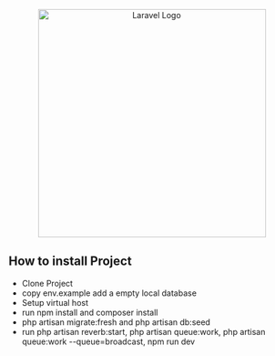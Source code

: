 <p align="center"><a href="https://laravel.com" target="_blank"><img src="https://raw.githubusercontent.com/laravel/art/master/logo-lockup/5%20SVG/2%20CMYK/1%20Full%20Color/laravel-logolockup-cmyk-red.svg" width="400" alt="Laravel Logo"></a></p>

## How to install Project

-   Clone Project
-   copy env.example add a empty local database
-   Setup virtual host
-   run npm install and composer install
-   php artisan migrate:fresh and php artisan db:seed
-   run php artisan reverb:start, php artisan queue:work, php artisan queue:work --queue=broadcast, npm run dev


